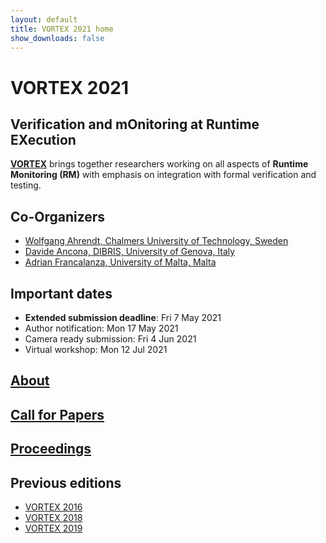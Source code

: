 ```yaml
---
layout: default
title: VORTEX 2021 home
show_downloads: false
---
```


# VORTEX 2021 
## Verification and mOnitoring at Runtime EXecution

[**VORTEX**](https://conf.researchr.org/track/ecoop-issta-2021/ecoop-issta-2021-vortex) brings together researchers working on all aspects of **Runtime Monitoring (RM)** with emphasis on integration with formal verification and testing.

## Co-Organizers

- [Wolfgang Ahrendt, Chalmers University of Technology, Sweden](http://www.cse.chalmers.se/~ahrendt/)
- [Davide Ancona, DIBRIS, University of Genova, Italy](https://person.dibris.unige.it/ancona-davide/)	
- [Adrian Francalanza, University of Malta, Malta](http://staff.um.edu.mt/afra1/)

## Important dates

* **Extended submission deadline**: Fri 7 May 2021
* Author notification: Mon 17 May 2021
* Camera ready submission: Fri 4 Jun 2021
* Virtual workshop: Mon 12 Jul 2021


## [About](about.md)

## [Call for Papers](cfp.md)

## [Proceedings](proc.md)

## Previous editions

* [VORTEX 2016](https://2016.ecoop.org/track/VORTEX-2016)
* [VORTEX 2018](https://2018.ecoop.org/track/vortex-2018-papers)
* [VORTEX 2019](https://2019.ecoop.org/home/vortex-2019)
